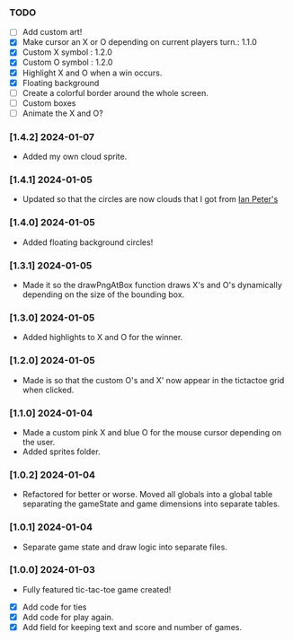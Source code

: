 
### TODO

- [ ] Add custom art!
 - [x] Make cursor an X or O depending on current players turn.: 1.1.0
 - [x] Custom X symbol : 1.2.0
 - [x] Custom O symbol : 1.2.0
 - [x] Highlight X and O when a win occurs.
 - [x] Floating background
 - [ ] Create a colorful border around the whole screen.
 - [ ] Custom boxes
 - [ ] Animate the X and O?

### [1.4.2] 2024-01-07

- Added my own cloud sprite.

### [1.4.1] 2024-01-05

- Updated so that the circles are now clouds that I got from [Ian Peter's](https://opengameart.org/content/cloud-2)

### [1.4.0] 2024-01-05

- Added floating background circles!

### [1.3.1] 2024-01-05

- Made it so the drawPngAtBox function draws X's and O's dynamically depending on the size
  of the bounding box.

### [1.3.0] 2024-01-05

- Added highlights to X and O for the winner.

### [1.2.0] 2024-01-05

- Made is so that the custom O's and X' now appear in the tictactoe grid when clicked.

### [1.1.0] 2024-01-04

- Made a custom pink X and blue O for the mouse cursor depending on the user.
- Added sprites folder.

### [1.0.2] 2024-01-04

- Refactored for better or worse. Moved all globals into a global table separating the gameState and 
  game dimensions into separate tables.

### [1.0.1] 2024-01-04

- Separate game state and draw logic into separate files. 

### [1.0.0] 2024-01-03

- Fully featured tic-tac-toe game created!

- [x] Add code for ties
- [x] Add code for play again.
- [x] Add field for keeping text and score and number of games.
